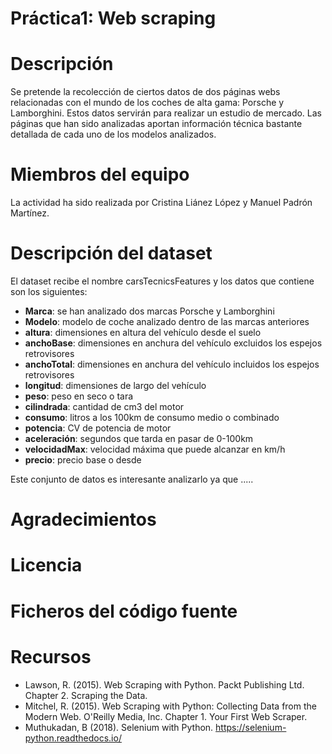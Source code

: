 # Práctica1: Web scraping
# Descripción

Se pretende la recolección de ciertos datos de dos páginas webs relacionadas con el mundo de los coches de alta gama: Porsche y Lamborghini. Estos datos servirán para realizar un estudio de mercado. Las páginas que han sido analizadas aportan información técnica bastante detallada de cada uno de los modelos analizados.

# Miembros del equipo

La actividad ha sido realizada por Cristina Liánez López y Manuel Padrón Martínez.

# Descripción del dataset

El dataset recibe el nombre carsTecnicsFeatures y los datos que contiene son los siguientes:

* **Marca**: se han analizado dos marcas Porsche y Lamborghini
* **Modelo**: modelo de coche analizado dentro de las marcas anteriores
* **altura**: dimensiones en altura del vehículo desde el suelo
* **anchoBase**: dimensiones en anchura del vehículo excluidos los espejos retrovisores
* **anchoTotal**:  dimensiones en anchura del vehículo incluidos los espejos retrovisores
* **longitud**: dimensiones de largo del vehículo
* **peso**: peso en seco o tara
* **cilindrada**: cantidad de cm3 del motor
* **consumo**: litros a los 100km de consumo medio o combinado 
* **potencia**: CV de potencia de motor
* **aceleración**: segundos que tarda en pasar de 0-100km
* **velocidadMax**: velocidad máxima que puede alcanzar en km/h
* **precio**: precio base o desde

Este conjunto de datos es interesante analizarlo ya que .....
# Agradecimientos

# Licencia

# Ficheros del código fuente




# Recursos

* Lawson, R. (2015). Web Scraping with Python. Packt Publishing Ltd. Chapter 2. Scraping the Data.
* Mitchel, R. (2015). Web Scraping with Python: Collecting Data from the Modern Web. O'Reilly Media, Inc. Chapter 1. Your First Web Scraper.
* Muthukadan, B (2018). Selenium with Python. https://selenium-python.readthedocs.io/
